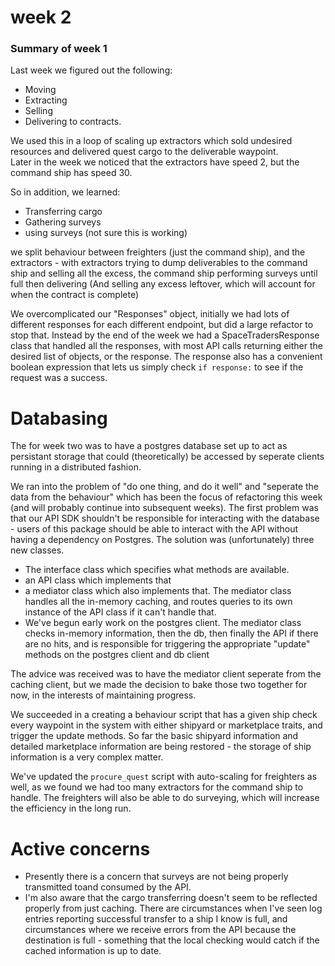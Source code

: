 # week 2 

### Summary of week 1 
Last week we figured out the following:
* Moving
* Extracting
* Selling
* Delivering to contracts.

We used this in a loop of scaling up extractors which sold undesired resources and delivered quest cargo to the deliverable waypoint.  
Later in the week we noticed that the extractors have speed 2, but the command ship has speed 30.  

So in addition, we learned:
* Transferring cargo
* Gathering surveys
* using surveys (not sure this is working)

we split behaviour between freighters (just the command ship), and the extractors - with extractors trying to dump deliverables to the command ship and selling all the excess, the command ship performing surveys until full then delivering (And selling any excess leftover, which will account for when the contract is complete)

We overcomplicated our "Responses" object, initially we had lots of different responses for each different endpoint, but did a large refactor to stop that.
Instead by the end of the week we had a SpaceTradersResponse class that handled all the responses, with most API calls returning either the desired list of objects, or the response. The response also has a convenient boolean expression that lets us simply check `if response:` to see if the request was a success.

# Databasing
The for week two was to have a postgres database set up to act as persistant storage that could (theoretically) be accessed by seperate clients running in a distributed fashion.

We ran into the problem of "do one thing, and do it well" and "seperate the data from the behaviour" which has been the focus of refactoring this week (and will probably continue into subsequent weeks).
The first problem was that our API SDK shouldn't be responsible for interacting with the database - users of this package should be able to interact with the API without having a dependency on Postgres. The solution was (unfortunately) three new classes.
* The interface class which specifies what methods are available.
* an API class which implements that 
* a mediator class which also implements that. The mediator class handles all the in-memory caching, and routes queries to its own instance of the API class if it can't handle that.
* We've begun early work on the postgres client. The mediator class checks in-memory information, then the db, then finally the API if there are no hits, and is responsible for triggering the appropriate "update" methods on the postgres client and db client

The advice was received was to have the mediator client seperate from the caching client, but we made the decision to bake those two together for now, in the interests of maintaining progress.

We succeeded in a creating a behaviour script that has a given ship check every waypoint in the system with either shipyard or marketplace traits, and trigger the update methods. So far the basic shipyard information and detailed marketplace information are being restored - the storage of ship information is a very complex matter.

We've updated the `procure_quest` script with auto-scaling for freighters as well, as we found we had too many extractors for the command ship to handle.  The freighters will also be able to do surveying, which will increase the efficiency in the long run.

# Active concerns
* Presently there is a concern that surveys are not being properly transmitted toand consumed by the API. 
* I'm also aware that the cargo transferring doesn't seem to be reflected properly from just caching. There are circumstances when I've seen log entries reporting successful transfer to a ship I know is full, and circumstances where we receive errors from the API because the destination is full - something that the local checking would catch if the cached information is up to date. 